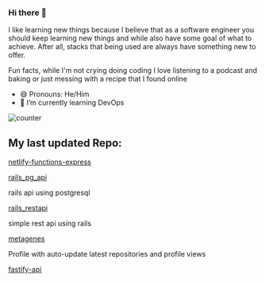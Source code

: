### Hi there 👋
I like learning new things because I believe that as a software engineer you should keep learning new things and while also have some goal of what to achieve. After all, stacks that being used are always have something new to offer.

Fun facts, while I'm not crying doing coding I love listening to a podcast and baking or just messing with a recipe that  I found online
- 😄 Pronouns: He/Him
- 🌱 I’m currently learning DevOps


![counter](https://ene3oosohyebu4a.m.pipedream.net)


## My last updated Repo:

[netlify-functions-express](https://github.com/metagenes/netlify-functions-express)



[rails_pg_api](https://github.com/metagenes/rails_pg_api)

rails api using postgresql

[rails_restapi](https://github.com/metagenes/rails_restapi)

simple rest api using rails

[metagenes](https://github.com/metagenes/metagenes)

Profile with auto-update latest repositories and profile views

[fastify-api](https://github.com/metagenes/fastify-api)



